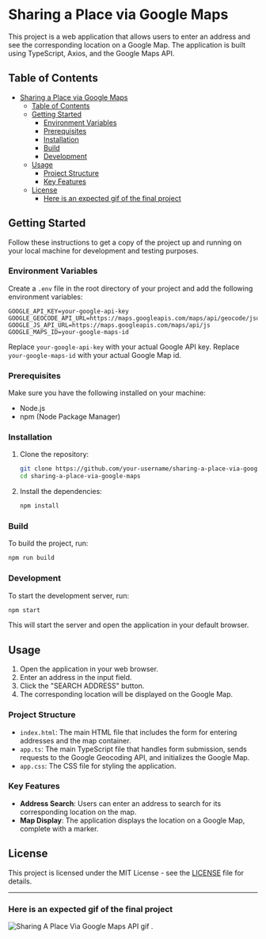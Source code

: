 # Sharing a Place via Google Maps

This project is a web application that allows users to enter an address and see the corresponding location on a Google Map. The application is built using TypeScript, Axios, and the Google Maps API.

## Table of Contents

- [Sharing a Place via Google Maps](#sharing-a-place-via-google-maps)
  - [Table of Contents](#table-of-contents)
  - [Getting Started](#getting-started)
    - [Environment Variables](#environment-variables)
    - [Prerequisites](#prerequisites)
    - [Installation](#installation)
    - [Build](#build)
    - [Development](#development)
  - [Usage](#usage)
    - [Project Structure](#project-structure)
    - [Key Features](#key-features)
  - [License](#license)
    - [Here is an expected gif of the final project](#here-is-an-expected-gif-of-the-final-project)

## Getting Started

Follow these instructions to get a copy of the project up and running on your local machine for development and testing purposes.

### Environment Variables

Create a `.env` file in the root directory of your project and add the following environment variables:

```
GOOGLE_API_KEY=your-google-api-key
GOOGLE_GEOCODE_API_URL=https://maps.googleapis.com/maps/api/geocode/json
GOOGLE_JS_API_URL=https://maps.googleapis.com/maps/api/js
GOOGLE_MAPS_ID=your-google-maps-id
```

Replace `your-google-api-key` with your actual Google API key.
Replace `your-google-maps-id` with your actual Google Map id.

### Prerequisites

Make sure you have the following installed on your machine:

- Node.js
- npm (Node Package Manager)

### Installation

1. Clone the repository:

   ```bash
   git clone https://github.com/your-username/sharing-a-place-via-google-maps.git
   cd sharing-a-place-via-google-maps
   ```

2. Install the dependencies:
   ```bash
   npm install
   ```

### Build

To build the project, run:

```bash
npm run build
```

### Development

To start the development server, run:

```bash
npm start
```

This will start the server and open the application in your default browser.

## Usage

1. Open the application in your web browser.
2. Enter an address in the input field.
3. Click the "SEARCH ADDRESS" button.
4. The corresponding location will be displayed on the Google Map.

### Project Structure

- `index.html`: The main HTML file that includes the form for entering addresses and the map container.
- `app.ts`: The main TypeScript file that handles form submission, sends requests to the Google Geocoding API, and initializes the Google Map.
- `app.css`: The CSS file for styling the application.

### Key Features

- **Address Search**: Users can enter an address to search for its corresponding location on the map.
- **Map Display**: The application displays the location on a Google Map, complete with a marker.

## License

This project is licensed under the MIT License - see the [LICENSE](LICENSE) file for details.

---

### Here is an expected gif of the final project

![Sharing A Place Via Google Maps API gif](./src/images/sharing-place-google-maps.gif)
.

